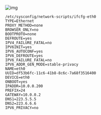![img](https://cdn.nlark.com/yuque/0/2024/png/35538885/1718783666774-5c2e81b5-da8d-4f0c-a7bf-d622ff17787d.png)

```
/etc/sysconfig/network-scripts/ifcfg-eth0
TYPE=Ethernet
PROXY_METHOD=none
BROWSER_ONLY=no
BOOTPROTO=none
DEFROUTE=yes
IPV4_FAILURE_FATAL=no
IPV6INIT=yes
IPV6_AUTOCONF=yes
IPV6_DEFROUTE=yes
IPV6_FAILURE_FATAL=no
IPV6_ADDR_GEN_MODE=stable-privacy
NAME=eth0
UUID=df53b6fc-11c6-41b8-8c6c-7a68f3516400
DEVICE=eth0
ONBOOT=yes
IPADDR=10.0.0.200
PREFIX=24
GATEWAY=10.0.0.2
DNS1=223.5.5.5
DNS2=223.6.6.6
IPV6_PRIVACY=no

```

